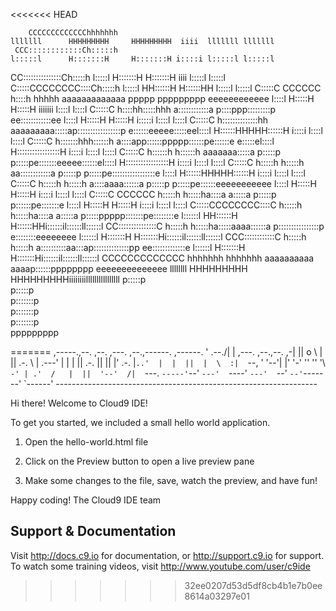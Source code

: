 <<<<<<< HEAD
                                                                                                                                                             
                                                                                                                                                             
        CCCCCCCCCCCCChhhhhhh                                                                     lllllll      HHHHHHHHH     HHHHHHHHH  iiii  lllllll lllllll 
     CCC::::::::::::Ch:::::h                                                                     l:::::l      H:::::::H     H:::::::H i::::i l:::::l l:::::l 
   CC:::::::::::::::Ch:::::h                                                                     l:::::l      H:::::::H     H:::::::H  iiii  l:::::l l:::::l 
  C:::::CCCCCCCC::::Ch:::::h                                                                     l:::::l      HH::::::H     H::::::HH        l:::::l l:::::l 
 C:::::C       CCCCCC h::::h hhhhh         aaaaaaaaaaaaa  ppppp   ppppppppp       eeeeeeeeeeee    l::::l        H:::::H     H:::::H  iiiiiii  l::::l  l::::l 
C:::::C               h::::hh:::::hhh      a::::::::::::a p::::ppp:::::::::p    ee::::::::::::ee  l::::l        H:::::H     H:::::H  i:::::i  l::::l  l::::l 
C:::::C               h::::::::::::::hh    aaaaaaaaa:::::ap:::::::::::::::::p  e::::::eeeee:::::eel::::l        H::::::HHHHH::::::H   i::::i  l::::l  l::::l 
C:::::C               h:::::::hhh::::::h            a::::app::::::ppppp::::::pe::::::e     e:::::el::::l        H:::::::::::::::::H   i::::i  l::::l  l::::l 
C:::::C               h::::::h   h::::::h    aaaaaaa:::::a p:::::p     p:::::pe:::::::eeeee::::::el::::l        H:::::::::::::::::H   i::::i  l::::l  l::::l 
C:::::C               h:::::h     h:::::h  aa::::::::::::a p:::::p     p:::::pe:::::::::::::::::e l::::l        H::::::HHHHH::::::H   i::::i  l::::l  l::::l 
C:::::C               h:::::h     h:::::h a::::aaaa::::::a p:::::p     p:::::pe::::::eeeeeeeeeee  l::::l        H:::::H     H:::::H   i::::i  l::::l  l::::l 
 C:::::C       CCCCCC h:::::h     h:::::ha::::a    a:::::a p:::::p    p::::::pe:::::::e           l::::l        H:::::H     H:::::H   i::::i  l::::l  l::::l 
  C:::::CCCCCCCC::::C h:::::h     h:::::ha::::a    a:::::a p:::::ppppp:::::::pe::::::::e         l::::::l     HH::::::H     H::::::HHi::::::il::::::ll::::::l
   CC:::::::::::::::C h:::::h     h:::::ha:::::aaaa::::::a p::::::::::::::::p  e::::::::eeeeeeee l::::::l     H:::::::H     H:::::::Hi::::::il::::::ll::::::l
     CCC::::::::::::C h:::::h     h:::::h a::::::::::aa:::ap::::::::::::::pp    ee:::::::::::::e l::::::l     H:::::::H     H:::::::Hi::::::il::::::ll::::::l
        CCCCCCCCCCCCC hhhhhhh     hhhhhhh  aaaaaaaaaa  aaaap::::::pppppppp        eeeeeeeeeeeeee llllllll     HHHHHHHHH     HHHHHHHHHiiiiiiiillllllllllllllll
                                                           p:::::p                                                                                           
                                                           p:::::p                                                                                           
                                                          p:::::::p                                                                                          
                                                          p:::::::p                                                                                          
                                                          p:::::::p                                                                                          
                                                          ppppppppp                                                                                          
                                                                                                                                                             
=======
     ,-----.,--.                  ,--. ,---.   ,--.,------.  ,------.
    '  .--./|  | ,---. ,--.,--. ,-|  || o   \  |  ||  .-.  \ |  .---'
    |  |    |  || .-. ||  ||  |' .-. |`..'  |  |  ||  |  \  :|  `--, 
    '  '--'\|  |' '-' ''  ''  '\ `-' | .'  /   |  ||  '--'  /|  `---.
     `-----'`--' `---'  `----'  `---'  `--'    `--'`-------' `------'
    ----------------------------------------------------------------- 


Hi there! Welcome to Cloud9 IDE!

To get you started, we included a small hello world application.

1) Open the hello-world.html file

2) Click on the Preview button to open a live preview pane

3) Make some changes to the file, save, watch the preview, and have fun!

Happy coding!
The Cloud9 IDE team


## Support & Documentation

Visit http://docs.c9.io for documentation, or http://support.c9.io for support.
To watch some training videos, visit http://www.youtube.com/user/c9ide
>>>>>>> 32ee0207d53d5df8cb4b1e7b0ee8614a03297e01
